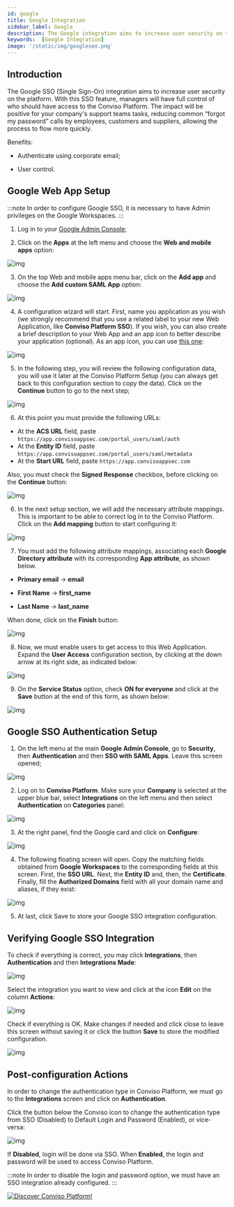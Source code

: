 ```yaml
---
id: google
title: Google Integration
sidebar_label: Google
description: The Google integration aims to increase user security on the platform. With this SSO feature, managers will have full control of who should have access to the Conviso Platform.
keywords:  [Google Integration]
image: '/static/img/googleseo.png'
---
```


## Introduction

The Google SSO (Single Sign-On) integration aims to increase user security on the platform. With this SSO feature, managers will have full control of who should have access to the Conviso Platform. The impact will be positive for your company's support teams tasks, reducing common “forgot my password” calls by employees, customers and suppliers, allowing the process to flow more quickly.

Benefits:

- Authenticate using corporate email;

- User control.

## Google Web App Setup

:::note
In order to configure Google SSO, it is necessary to have Admin privileges on the Google Workspaces.
:::

1. Log in to your [Google Admin Console](https://admin.google.com/);

2. Click on the **Apps** at the left menu and choose the **Web and mobile apps** option: 

<div style={{textAlign: 'center'}}>

![img](../../static/img/sso-google-img1.png)

</div>

3. On the top Web and mobile apps menu bar, click on the **Add app** and choose the **Add custom SAML App** option: 

<div style={{textAlign: 'center'}}>

![img](../../static/img/sso-google-img2.png)

</div>

4. A configuration wizard will start. First, name you application as you wish (we strongly recommend that you use a related label to your new Web Application, like **Conviso Platform SSO**). If you wish, you can also create a brief description to your Web App and an app icon to better describe your application (optional). As an app icon, you can use [this one](../../static/img/sso-google-icon.png):

<div style={{textAlign: 'center'}}>

![img](../../static/img/sso-google-img3.png)

</div>

5. In the following step, you will review the following configuration data, you will use it later at the Conviso Platform Setup (you can always get back to this configuration section to copy the data). Click on the **Continue** button to go to the next step;

<div style={{textAlign: 'center'}}>

![img](../../static/img/sso-google-img4.png)

</div>

6. At this point you must provide the following URLs:

- At the **ACS URL** field, paste ```https://app.convisoappsec.com/portal_users/saml/auth```
- At the **Entity ID** field, paste ```https://app.convisoappsec.com/portal_users/saml/metadata```
- At the **Start URL** field, paste ```https://app.convisoappsec.com```

Also, you must check the **Signed Response** checkbox, before clicking on the **Continue** button:

<div style={{textAlign: 'center'}}>

![img](../../static/img/sso-google-img5.png)

</div>

6. In the next setup section, we will add the necessary attribute mappings. This is important to be able to correct log in to the Conviso Platform. Click on the **Add mapping** button to start configuring it:

<div style={{textAlign: 'center'}}>

![img](../../static/img/sso-google-img6.png)

</div>

7. You must add the following attribute mappings, associating each **Google Directory attribute** with its corresponding **App attribute**, as shown below.

- **Primary email** -> **email**

- **First Name** -> **first_name**

- **Last Name** -> **last_name**

When done, click on the **Finish** button:

<div style={{textAlign: 'center'}}>

![img](../../static/img/sso-google-img7.png)

</div>

8. Now, we must enable users to get access to this Web Application. Expand the **User Access** configuration section, by clicking at the down arrow at its right side, as indicated below:

<div style={{textAlign: 'center'}}>

![img](../../static/img/sso-google-img8.png)

</div>

9. On the **Service Status** option, check **ON for everyone** and click at the **Save** button at the end of this form, as shown below:

<div style={{textAlign: 'center'}}>

![img](../../static/img/sso-google-img9.png)

</div>

## Google SSO Authentication Setup

1. On the left menu at the main **Google Admin Console**, go to **Security**, then **Authentication** and then **SSO with SAML Apps**. Leave this screen opened;

<div style={{textAlign: 'center'}}>

![img](../../static/img/google-img1.png)

</div>

2. Log on to **Conviso Platform**. Make sure your **Company** is selected at the upper blue bar, select **Integrations** on the left menu and then select **Authentication** on **Categories** panel:

<div style={{textAlign: 'center'}}>

![img](../../static/img/google-img2.png)

</div>

3. At the right panel, find the Google card and click on **Configure**:

<div style={{textAlign: 'center'}}>

![img](../../static/img/google-img3.png)

</div>

4. The following floating screen will open. Copy the matching fields obtained from **Google Workspaces** to the corresponding fields at this screen. First, the **SSO URL**. Next, the **Entity ID** and, then, the **Certificate**. Finally, fill the **Authorized Domains** field with all your domain name and aliases, if they exist:

<div style={{textAlign: 'center'}}>

![img](../../static/img/google-img4.png)

</div>

5. At last, click Save to store your Google SSO integration configuration.  

## Verifying Google SSO Integration

To check if everything is correct, you may click **Integrations**, then **Authentication** and then **Integrations Made**:

<div style={{textAlign: 'center'}}>

![img](../../static/img/google-img5.png)

</div>

Select the integration you want to view and click at the icon **Edit** on the column **Actions**:

<div style={{textAlign: 'center'}}>

![img](../../static/img/google-img6.png)

</div>

Check if everything is OK. Make changes if needed and click close to leave this screen without saving it or click the button **Save** to store the modified configuration.

<div style={{textAlign: 'center'}}>

![img](../../static/img/google-img7.png)

</div>

## Post-configuration Actions

In order to change the authentication type in Conviso Platform, we must go to the **Integrations** screen and click on **Authentication**.

Click the button below the Conviso icon to change the authentication type from SSO (Disabled) to Default Login and Password (Enabled), or vice-versa:

<div style={{textAlign: 'center'}}>

![img](../../static/img/google-img8.png)

</div>

If **Disabled**, login will be done via SSO. When **Enabled**, the login and password will be used to access Conviso Platform.

:::note
 In order to disable the login and password option, we must have an SSO integration already configured.
:::

[![Discover Conviso Platform!](https://no-cache.hubspot.com/cta/default/5613826/interactive-125788977029.png)](https://cta-service-cms2.hubspot.com/web-interactives/public/v1/track/redirect?encryptedPayload=AVxigLKtcWzoFbzpyImNNQsXC9S54LjJuklwM39zNd7hvSoR%2FVTX%2FXjNdqdcIIDaZwGiNwYii5hXwRR06puch8xINMyL3EXxTMuSG8Le9if9juV3u%2F%2BX%2FCKsCZN1tLpW39gGnNpiLedq%2BrrfmYxgh8G%2BTcRBEWaKasQ%3D&webInteractiveContentId=125788977029&portalId=5613826)